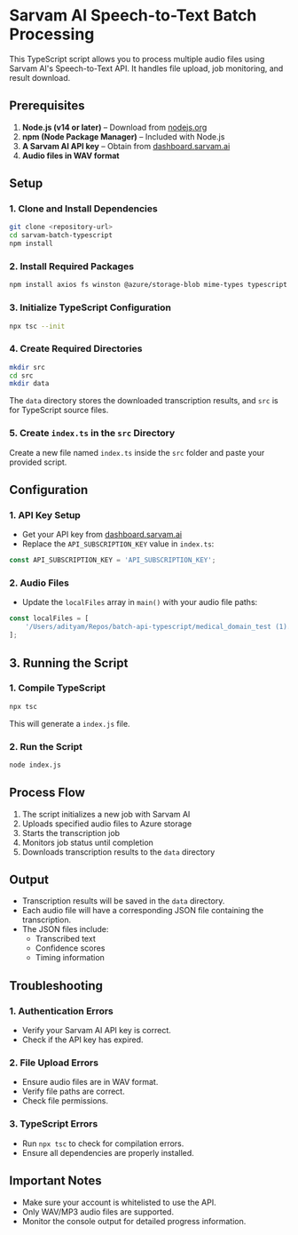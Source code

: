 # Sarvam AI Speech-to-Text Batch Processing

This TypeScript script allows you to process multiple audio files using Sarvam AI's Speech-to-Text API. It handles file upload, job monitoring, and result download.

## Prerequisites

1. **Node.js (v14 or later)** – Download from [nodejs.org](https://nodejs.org/)
2. **npm (Node Package Manager)** – Included with Node.js
3. **A Sarvam AI API key** – Obtain from [dashboard.sarvam.ai](https://dashboard.sarvam.ai)
4. **Audio files in WAV format**

## Setup

### 1. **Clone and Install Dependencies**
```bash
git clone <repository-url>
cd sarvam-batch-typescript
npm install
```

### 2. **Install Required Packages**
```bash
npm install axios fs winston @azure/storage-blob mime-types typescript @types/node @types/mime-types @types/winston @azure/storage-file-datalake
```

### 3. **Initialize TypeScript Configuration**
```bash
npx tsc --init
```


### 4. **Create Required Directories**
```bash
mkdir src
cd src
mkdir data
```
The `data` directory stores the downloaded transcription results, and `src` is for TypeScript source files.

### 5. **Create `index.ts` in the `src` Directory**
Create a new file named `index.ts` inside the `src` folder and paste your provided script.

## Configuration

### 1. **API Key Setup**
- Get your API key from [dashboard.sarvam.ai](https://dashboard.sarvam.ai)
- Replace the `API_SUBSCRIPTION_KEY` value in `index.ts`:
```typescript
const API_SUBSCRIPTION_KEY = 'API_SUBSCRIPTION_KEY';
```

### 2. **Audio Files**
- Update the `localFiles` array in `main()` with your audio file paths:
```typescript
const localFiles = [
    '/Users/adityam/Repos/batch-api-typescript/medical_domain_test (1).wav',
];
```



## 3. Running the Script

### 1. **Compile TypeScript**
```bash
npx tsc
```
This will generate a `index.js` file.

### 2. **Run the Script**
```bash
node index.js
```

## Process Flow

1. The script initializes a new job with Sarvam AI
2. Uploads specified audio files to Azure storage
3. Starts the transcription job
4. Monitors job status until completion
5. Downloads transcription results to the `data` directory

## Output

- Transcription results will be saved in the `data` directory.
- Each audio file will have a corresponding JSON file containing the transcription.
- The JSON files include:
  - Transcribed text
  - Confidence scores
  - Timing information

## Troubleshooting

### 1. **Authentication Errors**
- Verify your Sarvam AI API key is correct.
- Check if the API key has expired.

### 2. **File Upload Errors**
- Ensure audio files are in WAV format.
- Verify file paths are correct.
- Check file permissions.

### 3. **TypeScript Errors**
- Run `npx tsc` to check for compilation errors.
- Ensure all dependencies are properly installed.

## Important Notes

- Make sure your account is whitelisted to use the API.
- Only WAV/MP3 audio files are supported.
- Monitor the console output for detailed progress information.


